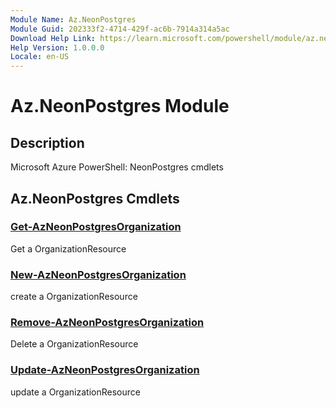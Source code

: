 ```yaml
---
Module Name: Az.NeonPostgres
Module Guid: 202333f2-4714-429f-ac6b-7914a314a5ac
Download Help Link: https://learn.microsoft.com/powershell/module/az.neonpostgres
Help Version: 1.0.0.0
Locale: en-US
---
```


# Az.NeonPostgres Module
## Description
Microsoft Azure PowerShell: NeonPostgres cmdlets

## Az.NeonPostgres Cmdlets
### [Get-AzNeonPostgresOrganization](Get-AzNeonPostgresOrganization.md)
Get a OrganizationResource

### [New-AzNeonPostgresOrganization](New-AzNeonPostgresOrganization.md)
create a OrganizationResource

### [Remove-AzNeonPostgresOrganization](Remove-AzNeonPostgresOrganization.md)
Delete a OrganizationResource

### [Update-AzNeonPostgresOrganization](Update-AzNeonPostgresOrganization.md)
update a OrganizationResource

